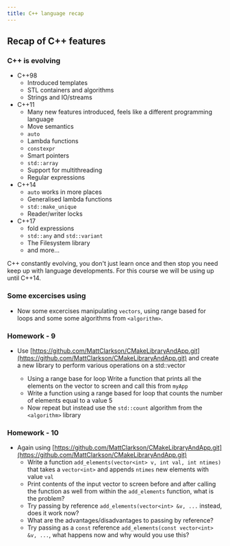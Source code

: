 ```yaml
---
title: C++ language recap 
---
```


## Recap of C++ features

### C++ is evolving 

* C++98
   * Introduced templates
   * STL containers and algorithms
   * Strings and IO/streams  
* C++11
   * Many new features introduced, feels like a different programming language
   * Move semantics
   * `auto`
   * Lambda functions
   * `constexpr`
   * Smart pointers 
   * `std::array`
   * Support for multithreading
   * Regular expressions
* C++14
   * `auto` works in more places
   * Generalised lambda functions
   * `std::make_unique`
   * Reader/writer locks 
* C++17
   * fold expressions
   * `std::any` and `std::variant`
   * The Filesystem library
   * and more...   

C++ constantly evolving, you don't just learn once and then stop you need keep up with language developments. For this course we will be using up until C++14.  

### Some excercises using   

* Now some excercises manipulating `vectors`, using range based for loops and some some algorithms from `<algorithm>`.  

### Homework - 9

* Use [https://github.com/MattClarkson/CMakeLibraryAndApp.git](https://github.com/MattClarkson/CMakeLibraryAndApp.git) and create a new library to perform various operations on a std::vector<int>
   * Using a range base for loop Write a function that prints all the elements on the vector to screen and call this from `myApp`
   * Write a function using a range based for loop that counts the number of elements equal to a value 5
   * Now repeat but instead use the `std::count` algorithm from the `<algorithm>` library 

### Homework - 10

* Again using [https://github.com/MattClarkson/CMakeLibraryAndApp.git](https://github.com/MattClarkson/CMakeLibraryAndApp.git)
   * Write a function `add_elements(vector<int> v, int val, int ntimes)` that takes a `vector<int>` and appends `ntimes` new elements with value `val`  
   * Print contents of the input vector to screen before and after calling the function as well from within the `add_elements` function, what is the problem?
   * Try passing by reference `add_elements(vector<int> &v, ...` instead, does it work now? 
   * What are the advantages/disadvantages to passing by reference? 
   * Try passing as a `const` reference `add_elements(const vector<int> &v, ...`, what happens now and why would you use this?     
